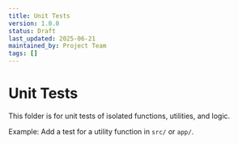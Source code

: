```yaml
---
title: Unit Tests
version: 1.0.0
status: Draft
last_updated: 2025-06-21
maintained_by: Project Team
tags: []
---
```


# Unit Tests

This folder is for unit tests of isolated functions, utilities, and logic.

Example: Add a test for a utility function in `src/` or `app/`.
